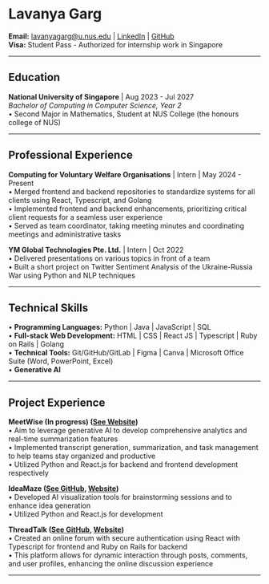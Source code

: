 # Lavanya Garg

**Email:** [lavanyagarg@u.nus.edu](mailto:lavanyagarg@u.nus.edu) | [LinkedIn](https://www.linkedin.com/in/lavanyagarg/) | [GitHub](https://github.com/lavanyagarg112)  
**Visa:** Student Pass - Authorized for internship work in Singapore

---

## Education

**National University of Singapore** | Aug 2023 - Jul 2027  
*Bachelor of Computing in Computer Science, Year 2*  
• Second Major in Mathematics, Student at NUS College (the honours college of NUS)

---

## Professional Experience

**Computing for Voluntary Welfare Organisations** | Intern | May 2024 - Present  
• Merged frontend and backend repositories to standardize systems for all clients using React, Typescript, and Golang  
• Implemented frontend and backend enhancements, prioritizing critical client requests for a seamless user experience  
• Served as team coordinator, taking meeting minutes and coordinating meetings and administrative tasks  

**YM Global Technologies Pte. Ltd.** | Intern | Oct 2022  
• Delivered presentations on various topics in front of a team  
• Built a short project on Twitter Sentiment Analysis of the Ukraine-Russia War using Python and NLP techniques  

---

## Technical Skills

• **Programming Languages:** Python | Java | JavaScript | SQL  
• **Full-stack Web Development:** HTML | CSS | React JS | Typescript | Ruby on Rails | Golang  
• **Technical Tools:** Git/GitHub/GitLab | Figma | Canva | Microsoft Office Suite (Word, PowerPoint, Excel)  
• **Generative AI**  

---

## Project Experience

**MeetWise (In progress) ([See Website](https://meetwise-xb1s.onrender.com/))**  
• Aim to leverage generative AI to develop comprehensive analytics and real-time summarization features  
• Implemented transcript generation, summarization, and task management to help teams stay organized and productive  
• Utilized Python and React.js for backend and frontend development respectively  

**IdeaMaze ([See GitHub](https://github.com/lavanyagarg112/ai-ideamaze), [Website](https://ai-ideamaze-k2h1.onrender.com/))**  
• Developed AI visualization tools for brainstorming sessions and to enhance idea generation  
• Utilized Python and React.js for development  

**ThreadTalk ([See GitHub](https://github.com/lavanyagarg112/threadtalk), [Website](https://threadtalk-t5y1.onrender.com/))**  
• Created an online forum with secure authentication using React with Typescript for frontend and Ruby on Rails for backend  
• This platform allows for dynamic interaction through posts, comments, and user profiles, enhancing the online discussion experience  

---

